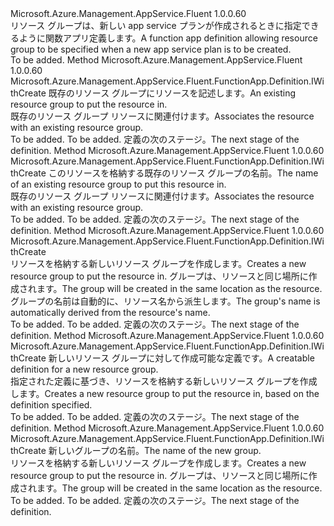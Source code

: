 <Type Name="INewAppServicePlanWithGroup" FullName="Microsoft.Azure.Management.AppService.Fluent.FunctionApp.Definition.INewAppServicePlanWithGroup">
  <TypeSignature Language="C#" Value="public interface INewAppServicePlanWithGroup" />
  <TypeSignature Language="ILAsm" Value=".class public interface auto ansi abstract INewAppServicePlanWithGroup" />
  <TypeSignature Language="DocId" Value="T:Microsoft.Azure.Management.AppService.Fluent.FunctionApp.Definition.INewAppServicePlanWithGroup" />
  <TypeSignature Language="VB.NET" Value="Public Interface INewAppServicePlanWithGroup" />
  <TypeSignature Language="F#" Value="type INewAppServicePlanWithGroup = interface" />
  <AssemblyInfo>
    <AssemblyName>Microsoft.Azure.Management.AppService.Fluent</AssemblyName>
    <AssemblyVersion>1.0.0.60</AssemblyVersion>
  </AssemblyInfo>
  <Interfaces />
  <Docs>
    <summary>
            <span data-ttu-id="721a8-101">リソース グループは、新しい app service プランが作成されるときに指定できるように関数アプリ定義します。</span><span class="sxs-lookup"><span data-stu-id="721a8-101">A function app definition allowing resource group to be specified when a new app service plan is to be created.</span></span>
            </summary>
    <remarks>To be added.</remarks>
  </Docs>
  <Members>
    <Member MemberName="WithExistingResourceGroup">
      <MemberSignature Language="C#" Value="public Microsoft.Azure.Management.AppService.Fluent.FunctionApp.Definition.IWithCreate WithExistingResourceGroup (Microsoft.Azure.Management.ResourceManager.Fluent.IResourceGroup group);" />
      <MemberSignature Language="ILAsm" Value=".method public hidebysig newslot virtual instance class Microsoft.Azure.Management.AppService.Fluent.FunctionApp.Definition.IWithCreate WithExistingResourceGroup(class Microsoft.Azure.Management.ResourceManager.Fluent.IResourceGroup group) cil managed" />
      <MemberSignature Language="DocId" Value="M:Microsoft.Azure.Management.AppService.Fluent.FunctionApp.Definition.INewAppServicePlanWithGroup.WithExistingResourceGroup(Microsoft.Azure.Management.ResourceManager.Fluent.IResourceGroup)" />
      <MemberSignature Language="VB.NET" Value="Public Function WithExistingResourceGroup (group As IResourceGroup) As IWithCreate" />
      <MemberSignature Language="F#" Value="abstract member WithExistingResourceGroup : Microsoft.Azure.Management.ResourceManager.Fluent.IResourceGroup -&gt; Microsoft.Azure.Management.AppService.Fluent.FunctionApp.Definition.IWithCreate" Usage="iNewAppServicePlanWithGroup.WithExistingResourceGroup group" />
      <MemberType>Method</MemberType>
      <AssemblyInfo>
        <AssemblyName>Microsoft.Azure.Management.AppService.Fluent</AssemblyName>
        <AssemblyVersion>1.0.0.60</AssemblyVersion>
      </AssemblyInfo>
      <ReturnValue>
        <ReturnType>Microsoft.Azure.Management.AppService.Fluent.FunctionApp.Definition.IWithCreate</ReturnType>
      </ReturnValue>
      <Parameters>
        <Parameter Name="group" Type="Microsoft.Azure.Management.ResourceManager.Fluent.IResourceGroup" />
      </Parameters>
      <Docs>
        <param name="group"><span data-ttu-id="721a8-102">既存のリソース グループにリソースを記述します。</span><span class="sxs-lookup"><span data-stu-id="721a8-102">An existing resource group to put the resource in.</span></span></param>
        <summary>
            <span data-ttu-id="721a8-103">既存のリソース グループ リソースに関連付けます。</span><span class="sxs-lookup"><span data-stu-id="721a8-103">Associates the resource with an existing resource group.</span></span>
            </summary>
        <returns>To be added.</returns>
        <remarks>To be added.</remarks>
        <return><span data-ttu-id="721a8-104">定義の次のステージ。</span><span class="sxs-lookup"><span data-stu-id="721a8-104">The next stage of the definition.</span></span></return>
      </Docs>
    </Member>
    <Member MemberName="WithExistingResourceGroup">
      <MemberSignature Language="C#" Value="public Microsoft.Azure.Management.AppService.Fluent.FunctionApp.Definition.IWithCreate WithExistingResourceGroup (string groupName);" />
      <MemberSignature Language="ILAsm" Value=".method public hidebysig newslot virtual instance class Microsoft.Azure.Management.AppService.Fluent.FunctionApp.Definition.IWithCreate WithExistingResourceGroup(string groupName) cil managed" />
      <MemberSignature Language="DocId" Value="M:Microsoft.Azure.Management.AppService.Fluent.FunctionApp.Definition.INewAppServicePlanWithGroup.WithExistingResourceGroup(System.String)" />
      <MemberSignature Language="VB.NET" Value="Public Function WithExistingResourceGroup (groupName As String) As IWithCreate" />
      <MemberSignature Language="F#" Value="abstract member WithExistingResourceGroup : string -&gt; Microsoft.Azure.Management.AppService.Fluent.FunctionApp.Definition.IWithCreate" Usage="iNewAppServicePlanWithGroup.WithExistingResourceGroup groupName" />
      <MemberType>Method</MemberType>
      <AssemblyInfo>
        <AssemblyName>Microsoft.Azure.Management.AppService.Fluent</AssemblyName>
        <AssemblyVersion>1.0.0.60</AssemblyVersion>
      </AssemblyInfo>
      <ReturnValue>
        <ReturnType>Microsoft.Azure.Management.AppService.Fluent.FunctionApp.Definition.IWithCreate</ReturnType>
      </ReturnValue>
      <Parameters>
        <Parameter Name="groupName" Type="System.String" />
      </Parameters>
      <Docs>
        <param name="groupName"><span data-ttu-id="721a8-105">このリソースを格納する既存のリソース グループの名前。</span><span class="sxs-lookup"><span data-stu-id="721a8-105">The name of an existing resource group to put this resource in.</span></span></param>
        <summary>
            <span data-ttu-id="721a8-106">既存のリソース グループ リソースに関連付けます。</span><span class="sxs-lookup"><span data-stu-id="721a8-106">Associates the resource with an existing resource group.</span></span>
            </summary>
        <returns>To be added.</returns>
        <remarks>To be added.</remarks>
        <return><span data-ttu-id="721a8-107">定義の次のステージ。</span><span class="sxs-lookup"><span data-stu-id="721a8-107">The next stage of the definition.</span></span></return>
      </Docs>
    </Member>
    <Member MemberName="WithNewResourceGroup">
      <MemberSignature Language="C#" Value="public Microsoft.Azure.Management.AppService.Fluent.FunctionApp.Definition.IWithCreate WithNewResourceGroup ();" />
      <MemberSignature Language="ILAsm" Value=".method public hidebysig newslot virtual instance class Microsoft.Azure.Management.AppService.Fluent.FunctionApp.Definition.IWithCreate WithNewResourceGroup() cil managed" />
      <MemberSignature Language="DocId" Value="M:Microsoft.Azure.Management.AppService.Fluent.FunctionApp.Definition.INewAppServicePlanWithGroup.WithNewResourceGroup" />
      <MemberSignature Language="VB.NET" Value="Public Function WithNewResourceGroup () As IWithCreate" />
      <MemberSignature Language="F#" Value="abstract member WithNewResourceGroup : unit -&gt; Microsoft.Azure.Management.AppService.Fluent.FunctionApp.Definition.IWithCreate" Usage="iNewAppServicePlanWithGroup.WithNewResourceGroup " />
      <MemberType>Method</MemberType>
      <AssemblyInfo>
        <AssemblyName>Microsoft.Azure.Management.AppService.Fluent</AssemblyName>
        <AssemblyVersion>1.0.0.60</AssemblyVersion>
      </AssemblyInfo>
      <ReturnValue>
        <ReturnType>Microsoft.Azure.Management.AppService.Fluent.FunctionApp.Definition.IWithCreate</ReturnType>
      </ReturnValue>
      <Parameters />
      <Docs>
        <summary>
            <span data-ttu-id="721a8-108">リソースを格納する新しいリソース グループを作成します。</span><span class="sxs-lookup"><span data-stu-id="721a8-108">Creates a new resource group to put the resource in.</span></span>
            <span data-ttu-id="721a8-109">グループは、リソースと同じ場所に作成されます。</span><span class="sxs-lookup"><span data-stu-id="721a8-109">The group will be created in the same location as the resource.</span></span>
            <span data-ttu-id="721a8-110">グループの名前は自動的に、リソース名から派生します。</span><span class="sxs-lookup"><span data-stu-id="721a8-110">The group's name is automatically derived from the resource's name.</span></span>
            </summary>
        <returns>To be added.</returns>
        <remarks>To be added.</remarks>
        <return><span data-ttu-id="721a8-111">定義の次のステージ。</span><span class="sxs-lookup"><span data-stu-id="721a8-111">The next stage of the definition.</span></span></return>
      </Docs>
    </Member>
    <Member MemberName="WithNewResourceGroup">
      <MemberSignature Language="C#" Value="public Microsoft.Azure.Management.AppService.Fluent.FunctionApp.Definition.IWithCreate WithNewResourceGroup (Microsoft.Azure.Management.ResourceManager.Fluent.Core.ResourceActions.ICreatable&lt;Microsoft.Azure.Management.ResourceManager.Fluent.IResourceGroup&gt; groupDefinition);" />
      <MemberSignature Language="ILAsm" Value=".method public hidebysig newslot virtual instance class Microsoft.Azure.Management.AppService.Fluent.FunctionApp.Definition.IWithCreate WithNewResourceGroup(class Microsoft.Azure.Management.ResourceManager.Fluent.Core.ResourceActions.ICreatable`1&lt;class Microsoft.Azure.Management.ResourceManager.Fluent.IResourceGroup&gt; groupDefinition) cil managed" />
      <MemberSignature Language="DocId" Value="M:Microsoft.Azure.Management.AppService.Fluent.FunctionApp.Definition.INewAppServicePlanWithGroup.WithNewResourceGroup(Microsoft.Azure.Management.ResourceManager.Fluent.Core.ResourceActions.ICreatable{Microsoft.Azure.Management.ResourceManager.Fluent.IResourceGroup})" />
      <MemberSignature Language="VB.NET" Value="Public Function WithNewResourceGroup (groupDefinition As ICreatable(Of IResourceGroup)) As IWithCreate" />
      <MemberSignature Language="F#" Value="abstract member WithNewResourceGroup : Microsoft.Azure.Management.ResourceManager.Fluent.Core.ResourceActions.ICreatable&lt;Microsoft.Azure.Management.ResourceManager.Fluent.IResourceGroup&gt; -&gt; Microsoft.Azure.Management.AppService.Fluent.FunctionApp.Definition.IWithCreate" Usage="iNewAppServicePlanWithGroup.WithNewResourceGroup groupDefinition" />
      <MemberType>Method</MemberType>
      <AssemblyInfo>
        <AssemblyName>Microsoft.Azure.Management.AppService.Fluent</AssemblyName>
        <AssemblyVersion>1.0.0.60</AssemblyVersion>
      </AssemblyInfo>
      <ReturnValue>
        <ReturnType>Microsoft.Azure.Management.AppService.Fluent.FunctionApp.Definition.IWithCreate</ReturnType>
      </ReturnValue>
      <Parameters>
        <Parameter Name="groupDefinition" Type="Microsoft.Azure.Management.ResourceManager.Fluent.Core.ResourceActions.ICreatable&lt;Microsoft.Azure.Management.ResourceManager.Fluent.IResourceGroup&gt;" />
      </Parameters>
      <Docs>
        <param name="groupDefinition"><span data-ttu-id="721a8-112">新しいリソース グループに対して作成可能な定義です。</span><span class="sxs-lookup"><span data-stu-id="721a8-112">A creatable definition for a new resource group.</span></span></param>
        <summary>
            <span data-ttu-id="721a8-113">指定された定義に基づき、リソースを格納する新しいリソース グループを作成します。</span><span class="sxs-lookup"><span data-stu-id="721a8-113">Creates a new resource group to put the resource in, based on the definition specified.</span></span>
            </summary>
        <returns>To be added.</returns>
        <remarks>To be added.</remarks>
        <return><span data-ttu-id="721a8-114">定義の次のステージ。</span><span class="sxs-lookup"><span data-stu-id="721a8-114">The next stage of the definition.</span></span></return>
      </Docs>
    </Member>
    <Member MemberName="WithNewResourceGroup">
      <MemberSignature Language="C#" Value="public Microsoft.Azure.Management.AppService.Fluent.FunctionApp.Definition.IWithCreate WithNewResourceGroup (string name);" />
      <MemberSignature Language="ILAsm" Value=".method public hidebysig newslot virtual instance class Microsoft.Azure.Management.AppService.Fluent.FunctionApp.Definition.IWithCreate WithNewResourceGroup(string name) cil managed" />
      <MemberSignature Language="DocId" Value="M:Microsoft.Azure.Management.AppService.Fluent.FunctionApp.Definition.INewAppServicePlanWithGroup.WithNewResourceGroup(System.String)" />
      <MemberSignature Language="VB.NET" Value="Public Function WithNewResourceGroup (name As String) As IWithCreate" />
      <MemberSignature Language="F#" Value="abstract member WithNewResourceGroup : string -&gt; Microsoft.Azure.Management.AppService.Fluent.FunctionApp.Definition.IWithCreate" Usage="iNewAppServicePlanWithGroup.WithNewResourceGroup name" />
      <MemberType>Method</MemberType>
      <AssemblyInfo>
        <AssemblyName>Microsoft.Azure.Management.AppService.Fluent</AssemblyName>
        <AssemblyVersion>1.0.0.60</AssemblyVersion>
      </AssemblyInfo>
      <ReturnValue>
        <ReturnType>Microsoft.Azure.Management.AppService.Fluent.FunctionApp.Definition.IWithCreate</ReturnType>
      </ReturnValue>
      <Parameters>
        <Parameter Name="name" Type="System.String" />
      </Parameters>
      <Docs>
        <param name="name"><span data-ttu-id="721a8-115">新しいグループの名前。</span><span class="sxs-lookup"><span data-stu-id="721a8-115">The name of the new group.</span></span></param>
        <summary>
            <span data-ttu-id="721a8-116">リソースを格納する新しいリソース グループを作成します。</span><span class="sxs-lookup"><span data-stu-id="721a8-116">Creates a new resource group to put the resource in.</span></span>
            <span data-ttu-id="721a8-117">グループは、リソースと同じ場所に作成されます。</span><span class="sxs-lookup"><span data-stu-id="721a8-117">The group will be created in the same location as the resource.</span></span>
            </summary>
        <returns>To be added.</returns>
        <remarks>To be added.</remarks>
        <return><span data-ttu-id="721a8-118">定義の次のステージ。</span><span class="sxs-lookup"><span data-stu-id="721a8-118">The next stage of the definition.</span></span></return>
      </Docs>
    </Member>
  </Members>
</Type>